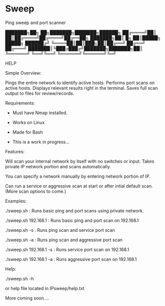 # Sweep
Ping sweep and port scanner


 ███████╗██╗    ██╗███████╗███████╗██████╗
 ██╔════╝██║    ██║██╔════╝██╔════╝██╔══██╗
 ███████╗██║ █╗ ██║█████╗  █████╗  ██████╔╝
 ╚════██║██║███╗██║██╔══╝  ██╔══╝  ██╔═══╝ 
 ███████║╚███╔███╔╝███████╗███████╗██║     
 ╚══════╝ ╚══╝╚══╝ ╚══════╝╚══════╝╚═╝ 

HELP

Simple Overview: 

Pings the entire network to identify active hosts.
Performs port scans on active hosts.
Displays relevant results right in the terminal.
Saves full scan output to files for review/records. 

Requirements:

- Must have Nmap installed.
- Works on Linux 
- Made for Bash

- This is a work in progress...

Features:

Will scan your internal network by itself with no switches or input. 
Takes private IP network portion and scans automatically.

You can specify a network manually by entering network portion of IP.

Can run a service or aggressive scan at start or after intial default scan.
(More scan options to come.)

Examples:

./sweep.sh  : Runs basic ping and port scans using private network.

./sweep.sh 192.168.1 : Runs basic ping and port scan on 192.168.1

./sweep.sh -s : Runs ping scan and service port scan

./sweep.sh -a : Runs ping scan and aggressive port scan

./sweep.sh 192.168.1 -s : Runs service port scan on 192.168.1

./sweep.sh 192.168.1 -a : Runs aggressive port scan on 192.168.1

Help:

./sweep.sh -h

or help file located in IPsweep/help.txt 


More coming soon....
